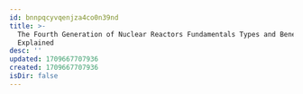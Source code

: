```yaml
---
id: bnnpqcyvqenjza4co0n39nd
title: >-
  The Fourth Generation of Nuclear Reactors Fundamentals Types and Benefits
  Explained
desc: ''
updated: 1709667707936
created: 1709667707936
isDir: false
---
```


